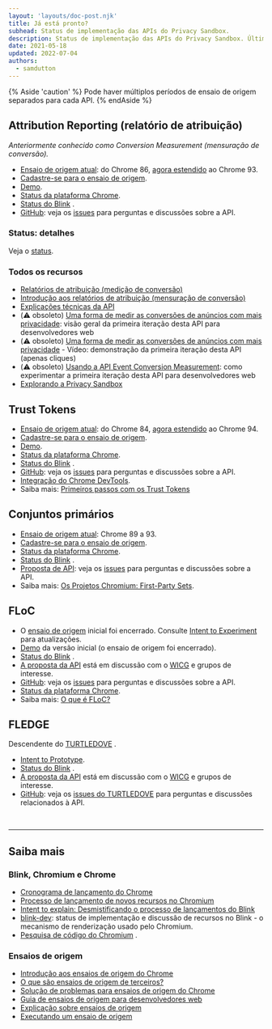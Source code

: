```yaml
---
layout: 'layouts/doc-post.njk'
title: Já está pronto?
subhead: Status de implementação das APIs do Privacy Sandbox.
description: Status de implementação das APIs do Privacy Sandbox. Última atualização em 2021-05-18.
date: 2021-05-18
updated: 2022-07-04
authors:
  - samdutton
---
```


{% Aside 'caution' %} Pode haver múltiplos períodos de ensaio de origem separados para cada API. {% endAside %}

## Attribution Reporting (relatório de atribuição)

*Anteriormente conhecido como Conversion Measurement (mensuração de conversão).*

- [Ensaio de origem atual](https://web.dev/origin-trials/): do Chrome 86, [agora estendido](https://groups.google.com/u/1/a/chromium.org/g/attribution-reporting-api-dev/c/ZKf9T8sRqAM) ao Chrome 93.
- [Cadastre-se para o ensaio de origem](/origintrials/#/view_trial/3411476717733150721).
- [Demo](https://goo.gle/demo-event-level-conversion-measurement-api).
- [Status da plataforma Chrome](https://www.chromestatus.com/features/6412002824028160).
- [Status do Blink](https://groups.google.com/a/chromium.org/g/blink-dev/search?q=conversion%20measurement) .
- [GitHub](https://github.com/WICG/conversion-measurement-api/): veja os [issues](https://github.com/WICG/conversion-measurement-api/issues) para perguntas e discussões sobre a API.

### Status: detalhes

Veja o [status](/docs/privacy-sandbox/attribution-reporting-introduction/#status).

### Todos os recursos

- [Relatórios de atribuição (medição de conversão)](/docs/privacy-sandbox/attribution-reporting)
- [Introdução aos relatórios de atribuição (mensuração de conversão)](/docs/privacy-sandbox/attribution-reporting-introduction)
- [Explicações técnicas da API](https://github.com/WICG/conversion-measurement-api/)
- (⚠️ obsoleto) [Uma forma de medir as conversões de anúncios com mais privacidade](https://web.dev/conversion-measurement/): visão geral da primeira iteração desta API para desenvolvedores web
- (⚠️ obsoleto) [Uma forma de medir as conversões de anúncios com mais privacidade](https://www.youtube.com/watch?v=jcDfOoWwZcM) - Vídeo: demonstração da primeira iteração desta API (apenas cliques)
- (⚠️ obsoleto) [Usando a API Event Conversion Measurement](https://web.dev/using-conversion-measurement/): como experimentar a primeira iteração desta API para desenvolvedores web
- [Explorando a Privacy Sandbox](https://web.dev/digging-into-the-privacy-sandbox)

## Trust Tokens

- [Ensaio de origem atual](https://web.dev/origin-trials/): do Chrome 84, [agora estendido](https://groups.google.com/a/chromium.org/g/blink-dev/c/-W90wVkS0Ks/m/Jfh5-ZWpAQAJ) ao Chrome 94.
- [Cadastre-se para o ensaio de origem](/origintrials/#/view_trial/2479231594867458049).
- [Demo](https://trust-token-demo.glitch.me/).
- [Status da plataforma Chrome](https://www.chromestatus.com/feature/5078049450098688).
- [Status do Blink](https://groups.google.com/a/chromium.org/g/blink-dev/search?q=trust%tokens) .
- [GitHub](https://github.com/WICG/trust-token-api): veja os [issues](https://github.com/WICG/trust-token-api/issues) para perguntas e discussões sobre a API.
- [Integração do Chrome DevTools](https://developers.google.com/web/updates/2021/01/devtools?utm_source=devtools#trust-token).
- Saiba mais: [Primeiros passos com os Trust Tokens](https://web.dev/trust-tokens/)

## Conjuntos primários

- [Ensaio de origem atual](https://web.dev/origin-trials/): Chrome 89 a 93.
- [Cadastre-se para o ensaio de origem](/origintrials/#/view_trial/988540118207823873).
- [Status da plataforma Chrome](https://chromestatus.com/feature/5640066519007232).
- [Status do Blink](https://groups.google.com/a/chromium.org/g/blink-dev/search?q=first-party%20sets) .
- [Proposta de API](https://github.com/privacycg/first-party-sets): veja os [issues](hhttps://github.com/privacycg/first-party-sets/issues) para perguntas e discussões sobre a API.
- Saiba mais: [Os Projetos Chromium: First-Party Sets](https://www.chromium.org/updates/first-party-sets).

## FLoC

- O [ensaio de origem](https://web.dev/origin-trials) inicial foi encerrado. Consulte [Intent to Experiment](https://groups.google.com/a/chromium.org/g/blink-dev/c/MmijXrmwrJs) para atualizações.
- [Demo](https://floc.glitch.me/) da versão inicial (o ensaio de origem foi encerrado).
- [Status do Blink](https://groups.google.com/a/chromium.org/g/blink-dev/search?q=floc) .
- [A proposta da API](https://github.com/WICG/floc) está em discussão com o [WICG](https://www.w3.org/community/wicg/) e grupos de interesse.
- [GitHub](https://github.com/WICG/floc): veja os [issues](https://github.com/WICG/floc/issues) para perguntas e discussões sobre a API.
- [Status da plataforma Chrome](https://www.chromestatus.com/features/5710139774468096).
- Saiba mais: [O que é FLoC?](https://web.dev/floc/)

## FLEDGE

Descendente do [TURTLEDOVE](https://github.com/WICG/turtledove) .

- [Intent to Prototype](https://groups.google.com/a/chromium.org/g/blink-dev/c/w9hm8eQCmNI/m/LqT59250CAAJ).
- [Status do Blink](https://groups.google.com/a/chromium.org/g/blink-dev/search?q=fledge) .
- [A proposta da API](https://github.com/WICG/turtledove/blob/main/FLEDGE.md) está em discussão com o [WICG](https://www.w3.org/community/wicg/) e grupos de interesse.
- [GitHub](https://github.com/WICG/turtledove/blob/main/FLEDGE.md): veja os [issues do TURTLEDOVE](https://github.com/WICG/turtledove/issues) para perguntas e discussões relacionados à API.

<br>

---

## Saiba mais

### Blink, Chromium e Chrome

- [Cronograma de lançamento do Chrome](https://www.chromestatus.com/features/schedule)
- [Processo de lançamento de novos recursos no Chromium](https://www.chromium.org/blink/launching-features)
- [Intent to explain: Desmistificando o processo de lançamentos do Blink](https://www.youtube.com/watch?time_continue=291&v=y3EZx_b-7tk)
- [blink-dev](https://groups.google.com/a/chromium.org/g/blink-dev/): status de implementação e discussão de recursos no Blink - o mecanismo de renderização usado pelo Chromium.
- [Pesquisa de código do Chromium](https://source.chromium.org/) .

### Ensaios de origem

- [Introdução aos ensaios de origem do Chrome](https://web.dev/origin-trials/)
- [O que são ensaios de origem de terceiros?](https://web.dev/third-party-origin-trials)
- [Solução de problemas para ensaios de origem do Chrome](/blog/origin-trial-troubleshooting/)
- [Guia de ensaios de origem para desenvolvedores web](https://github.com/GoogleChrome/OriginTrials/blob/gh-pages/developer-guide.md)
- [Explicação sobre ensaios de origem](https://github.com/GoogleChrome/OriginTrials/blob/gh-pages/explainer.md)
- [Executando um ensaio de origem](https://www.chromium.org/blink/origin-trials/running-an-origin-trial)
